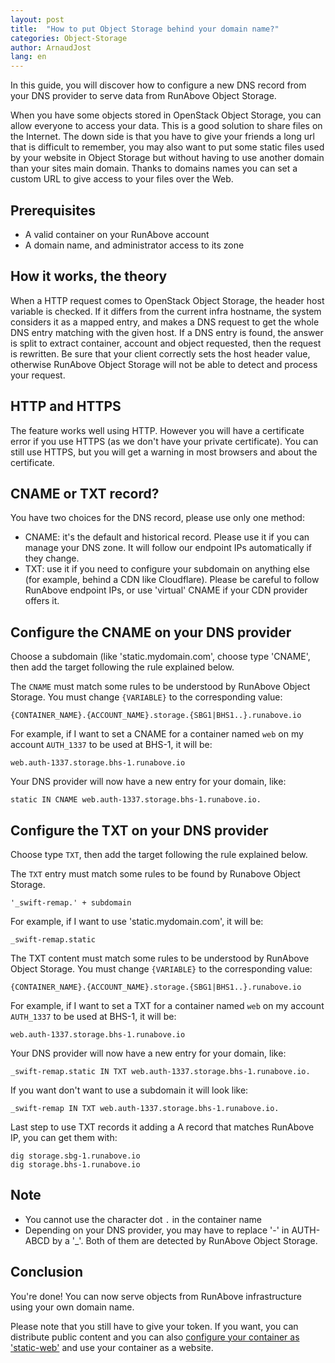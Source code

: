 ```yaml
---
layout: post
title:  "How to put Object Storage behind your domain name?"
categories: Object-Storage
author: ArnaudJost
lang: en
---
```


In this guide, you will discover how to configure a new DNS record from your DNS provider to serve data from RunAbove Object Storage.

When you have some objects stored in OpenStack Object Storage, you can allow everyone to access your data. This is a good solution to share files on the Internet. The down side is that you have to give your friends a long url that is difficult to remember, you may also want to put some static files used by your website in Object Storage but without having to use another domain than your sites main domain. Thanks to domains names you can set a custom URL to give access to your files over the Web.

Prerequisites
-------------

* A valid container on your RunAbove account
* A domain name, and administrator access to its zone


How it works, the theory
------------------------

When a HTTP request comes to OpenStack Object Storage, the header host variable is checked. If it differs from the current infra hostname, the system considers it as a mapped entry, and makes a DNS request to get the whole DNS entry matching with the given host. If a DNS entry is found, the answer is split to extract container, account and object requested, then the request is rewritten. Be sure that your client correctly sets the host header value, otherwise RunAbove Object Storage will not be able to detect and process your request.

HTTP and HTTPS
--------------

The feature works well using HTTP. However you will have a certificate error if you use HTTPS (as we don't have your private certificate). You can still use HTTPS, but you will get a warning in most browsers and about the certificate.

CNAME or TXT record?
--------------------

You have two choices for the DNS record, please use only one method:

- CNAME: it's the default and historical record. Please use it if you can manage your DNS zone. It will follow our endpoint IPs automatically if they change.
- TXT: use it if you need to configure your subdomain on anything else (for example, behind a CDN like Cloudflare). Please be careful to follow RunAbove endpoint IPs, or use 'virtual' CNAME if your CDN provider offers it.

Configure the CNAME on your DNS provider
----------------------------------------

Choose a subdomain (like 'static.mydomain.com', choose type 'CNAME', then add the target following the rule explained below.

The `CNAME` must match some rules to be understood by RunAbove Object Storage. You must change `{VARIABLE}` to the corresponding value:

    {CONTAINER_NAME}.{ACCOUNT_NAME}.storage.{SBG1|BHS1..}.runabove.io

For example, if I want to set a CNAME for a container named `web` on my account `AUTH_1337` to be used at BHS-1, it will be:

    web.auth-1337.storage.bhs-1.runabove.io

Your DNS provider will now have a new entry for your domain, like:

    static IN CNAME web.auth-1337.storage.bhs-1.runabove.io.

Configure the TXT on your DNS provider
--------------------------------------

Choose type `TXT`, then add the target following the rule explained below.

The `TXT` entry must match some rules to be found by Runabove Object Storage.

    '_swift-remap.' + subdomain

For example, if I want to use 'static.mydomain.com', it will be:

    _swift-remap.static

The TXT content must match some rules to be understood by RunAbove Object Storage. You must change `{VARIABLE}` to the corresponding value:

    {CONTAINER_NAME}.{ACCOUNT_NAME}.storage.{SBG1|BHS1..}.runabove.io

For example, if I want to set a TXT for a container named `web` on my account `AUTH_1337` to be used at BHS-1, it will be:

    web.auth-1337.storage.bhs-1.runabove.io

Your DNS provider will now have a new entry for your domain, like:

    _swift-remap.static IN TXT web.auth-1337.storage.bhs-1.runabove.io.

If you want don't want to use a subdomain it will look like:

    _swift-remap IN TXT web.auth-1337.storage.bhs-1.runabove.io.

Last step to use TXT records it adding a A record that matches RunAbove IP, you 
can get them with:

    dig storage.sbg-1.runabove.io
    dig storage.bhs-1.runabove.io

Note
----

* You cannot use the character dot `.` in the container name
* Depending on your DNS provider, you may have to replace '-' in AUTH-ABCD by a '_'. Both of them are detected by RunAbove Object Storage.

Conclusion
----------

You're done! You can now serve objects from RunAbove infrastructure using your own domain name.

Please note that you still have to give your token. If you want, you can distribute public content and you can also [configure your container as 'static-web'](/kb/en/object-storage/how-to-distribute-static-content-with-object-storage.html) and use your container as a website.
